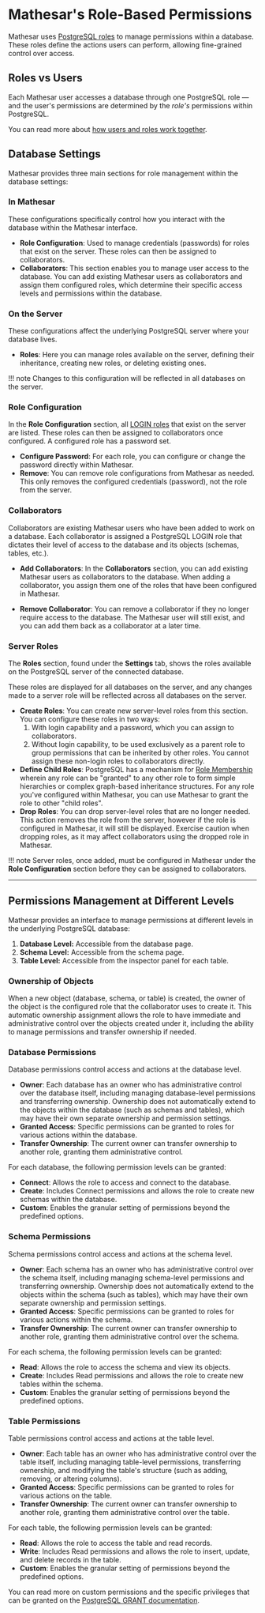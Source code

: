 # Mathesar's Role-Based Permissions

Mathesar uses [PostgreSQL roles](https://www.postgresql.org/docs/current/user-manag.html) to manage permissions within a database. These roles define the actions users can perform, allowing fine-grained control over access.

## Roles vs Users

Each Mathesar user accesses a database through one PostgreSQL role — and the user's permissions are determined by the _role's_ permissions within PostgreSQL.

You can read more about [how users and roles work together](./users.md#users-vs-roles).

## Database Settings

Mathesar provides three main sections for role management within the database settings:

### In Mathesar

These configurations specifically control how you interact with the database within the Mathesar interface.

- **Role Configuration**: Used to manage credentials (passwords) for roles that exist on the server. These roles can then be assigned to collaborators.
- **Collaborators**: This section enables you to manage user access to the database. You can add existing Mathesar users as collaborators and assign them configured roles, which determine their specific access levels and permissions within the database.

### On the Server

These configurations affect the underlying PostgreSQL server where your database lives.

- **Roles**: Here you can manage roles available on the server, defining their inheritance, creating new roles, or deleting existing ones.

!!! note
    Changes to this configuration will be reflected in all databases on the server.

### Role Configuration

In the **Role Configuration** section, all [LOGIN roles](https://www.postgresql.org/docs/current/role-attributes.html#ROLE-ATTRIBUTES) that exist on the server are listed. These roles can then be assigned to collaborators once configured. A configured role has a password set.

- **Configure Password**: For each role, you can configure or change the password directly within Mathesar.
- **Remove**: You can remove role configurations from Mathesar as needed. This only removes the configured credentials (password), not the role from the server.

### Collaborators

Collaborators are existing Mathesar users who have been added to work on a database. Each collaborator is assigned a PostgreSQL LOGIN role that dictates their level of access to the database and its objects (schemas, tables, etc.).

- **Add Collaborators**: In the **Collaborators** section, you can add existing Mathesar users as collaborators to the database. When adding a collaborator, you assign them one of the roles that have been configured in Mathesar.

- **Remove Collaborator**: You can remove a collaborator if they no longer require access to the database. The Mathesar user will still exist, and you can add them back as a collaborator at a later time.

### Server Roles

The **Roles** section, found under the **Settings** tab, shows the roles available on the PostgreSQL server of the connected database.

These roles are displayed for all databases on the server, and any changes made to a server role will be reflected across all databases on the server.

- **Create Roles**: You can create new server-level roles from this section. You can configure these roles in two ways:
    1. With login capability and a password, which you can assign to collaborators.
    2. Without login capability, to be used exclusively as a parent role to group permissions that can be inherited by other roles. You cannot assign these non-login roles to collaborators directly.
- **Define Child Roles**: PostgreSQL has a mechanism for [Role Membership](https://www.postgresql.org/docs/current/role-membership.html) wherein any role can be "granted" to any other role to form simple hierarchies or complex graph-based inheritance structures. For any role you've configured within Mathesar, you can use Mathesar to grant the role to other "child roles".
- **Drop Roles**: You can drop server-level roles that are no longer needed. This action removes the role from the server, however if the role is configured in Mathesar, it will still be displayed. Exercise caution when dropping roles, as it may affect collaborators using the dropped role in Mathesar.

!!! note
    Server roles, once added, must be configured in Mathesar under the **Role Configuration** section before they can be assigned to collaborators.

---

## Permissions Management at Different Levels

Mathesar provides an interface to manage permissions at different levels in the underlying PostgreSQL database:

1. **Database Level:** Accessible from the database page.
2. **Schema Level:** Accessible from the schema page.
3. **Table Level:** Accessible from the inspector panel for each table.

### Ownership of Objects

When a new object (database, schema, or table) is created, the owner of the object is the configured role that the collaborator uses to create it. This automatic ownership assignment allows the role to have immediate and administrative control over the objects created under it, including the ability to manage permissions and transfer ownership if needed.

### Database Permissions

Database permissions control access and actions at the database level.

- **Owner**: Each database has an owner who has administrative control over the database itself, including managing database-level permissions and transferring ownership. Ownership does not automatically extend to the objects within the database (such as schemas and tables), which may have their own separate ownership and permission settings.
- **Granted Access**: Specific permissions can be granted to roles for various actions within the database.
- **Transfer Ownership**: The current owner can transfer ownership to another role, granting them administrative control.

For each database, the following permission levels can be granted:

- **Connect**: Allows the role to access and connect to the database.
- **Create**: Includes Connect permissions and allows the role to create new schemas within the database.
- **Custom**: Enables the granular setting of permissions beyond the predefined options.

### Schema Permissions

Schema permissions control access and actions at the schema level.

- **Owner**: Each schema has an owner who has administrative control over the schema itself, including managing schema-level permissions and transferring ownership. Ownership does not automatically extend to the objects within the schema (such as tables), which may have their own separate ownership and permission settings.
- **Granted Access**: Specific permissions can be granted to roles for various actions within the schema.
- **Transfer Ownership**: The current owner can transfer ownership to another role, granting them administrative control over the schema.

For each schema, the following permission levels can be granted:

- **Read**: Allows the role to access the schema and view its objects.
- **Create**: Includes Read permissions and allows the role to create new tables within the schema.
- **Custom**: Enables the granular setting of permissions beyond the predefined options.

### Table Permissions

Table permissions control access and actions at the table level.

- **Owner**: Each table has an owner who has administrative control over the table itself, including managing table-level permissions, transferring ownership, and modifying the table's structure (such as adding, removing, or altering columns).
- **Granted Access**: Specific permissions can be granted to roles for various actions on the table.
- **Transfer Ownership**: The current owner can transfer ownership to another role, granting them administrative control over the table.

For each table, the following permission levels can be granted:

- **Read**: Allows the role to access the table and read records.
- **Write**: Includes Read permissions and allows the role to insert, update, and delete records in the table.
- **Custom**: Enables the granular setting of permissions beyond the predefined options.

You can read more on custom permissions and the specific privileges that can be granted on the [PostgreSQL GRANT documentation](https://www.postgresql.org/docs/current/sql-grant.html).
